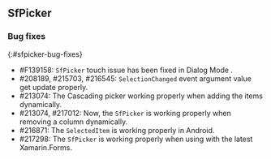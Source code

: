 ## SfPicker

### Bug fixes
{:#sfpicker-bug-fixes}

* \#F139158: `SfPicker` touch issue has been fixed  in Dialog Mode .  
* \#208189, #215703, #216545: `SelectionChanged` event argument value get update properly.
* \#213074: The Cascading picker working properly when adding the items dynamically.
* \#213074, #217012: Now, the `SfPicker` is working properly when removing a column dynamically.
* \#216871: The `SelectedItem` is working properly in Android.
* \#217298: The `SfPicker` is working properly when using with the latest Xamarin.Forms.